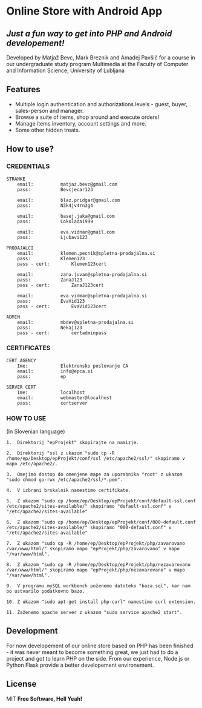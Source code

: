 # Online Store with Android App
## _Just a fun way to get into PHP and Android developement!_

Developed by Matjaž Bevc, Mark Breznik and Amadej Pavšič for a course in our undergraduate study program Multimedia at the Faculty of Computer and Information Science, University of Lubljana

## Features

- Multiple login authentication and authorizations levels - guest, buyer, sales-person and manager.
- Browse a suite of items, shop around and execute orders!
- Manage items inventory, account settings and more.
- Some other hidden treats.

## How to use?
### CREDENTIALS

	STRANKE
		email:			matjaz.bevc@gmail.com
		pass:			Bevcjecar123

		email:			blaz.pridgar@gmail.com
		pass:			N3k4jv4rn3g4

		email:			basej.jaka@gmail.com
		pass:			Cokolada1999

		email:			eva.vidnar@gmail.com
		pass:			Ljubavi123

	PRODAJALCI
		email:			klemen.pecnik@spletna-prodajalna.si
		pass:			Klemen123
		pass - cert:		Klemen123cert

		email:			zana.juvan@spletna-prodajalna.si
		pass:			ZanaJ123
		pass - cert:		ZanaJ123cert

		email:			eva.vidmar@spletna-prodajalna.si
		pass:			EvaVid123
		pass - cert:		EvaVid123cert

	ADMIN
		email:			mbdev@spletna-prodajalna.si
		pass:			Nekaj123
		pass - cert:		certadminpass


### CERTIFICATES

	CERT AGENCY
		Ime:			Elektronsko poslovanje CA
		email:			info@epca.si
		pass:			ep

	SERVER CERT
		Ime:			localhost
		email:			webmaster@localhost
		pass:			certserver


### HOW TO USE
(In Slovenian language)

	1. 	Direktorij "epProjekt" skopirajte na namizje.

	2. 	Direktorij "ssl z ukazom "sudo cp -R /home/ep/Desktop/epProjekt/conf/ssl /etc/apache2/ssl/" skopiramo v mapo /etc/apache2/.

	3.	Omejimo dostop do omenjene mape za uporabnika "root" z ukazom "sudo chmod go-rwx /etc/apache2/ssl/*.pem".

	4.	V izbrani brskalnik namestimo certifikate.

	5.	Z ukazom "sudo cp /home/ep/Desktop/epProjekt/conf/default-ssl.conf /etc/apache2/sites-available/" skopiramo "default-ssl.conf" v "/etc/apache2/sites-available"

	6. 	Z ukazom "sudo cp /home/ep/Desktop/epProjekt/conf/000-default.conf /etc/apache2/sites-available/" skopiramo "000-default.conf" v "/etc/apache2/sites-available"

	7. 	Z ukazom "sudo cp -R /home/ep/Desktop/epProjekt/php/zavarovano /var/www/html/" skopiramo mapo "epProjekt/php/zavarovano" v mapo "/var/www/html".

	8. 	Z ukazom "sudo cp -R /home/ep/Desktop/epProjekt/php/nezavarovano /var/www/html/" skopiramo mapo "epProjekt/php/nezavarovano" v mapo "/var/www/html".

	9.	V programu mySQL workbench poženemo datoteko "baza.sql", kar nam bo ustvarilo podatkovno bazo.
	
	10.	Z ukazom "sudo apt-get install php-curl" namestimo curl extension.

	11.	Zaženemo apache server z ukazom "sudo service apache2 start".

## Development

For now developement of our online store based on PHP has been finished - it was never meant to become something great, we just had to do a project and got to learn PHP on the side.
From our experience, Node.js or Python Flask provide a better developement environement.

## License

MIT
**Free Software, Hell Yeah!**
